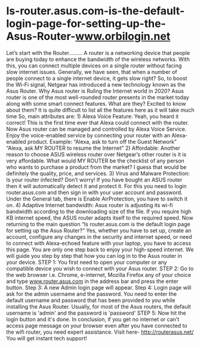# Is-router.asus.com-is-the-default-login-page-for-setting-up-the-Asus-Router-www.orbilogin.net
Let’s start with the Router……… A router is a networking device that people are buying today to enhance the bandwidth of the wireless networks. With this, you can connect multiple devices on a single router without facing slow internet issues. Generally, we have seen, that when a number of people connect to a single internet device, it gets slow right? So, to boost the Wi-Fi signal, Netgear has introduced a new technology known as the Asus Router.  Why Asus router is Ruling the Internet world in 2020? Asus router is one of the most well-rounded router presents in the market today along with some smart connect features. What are they? Excited to know about them? It is quite difficult to list all the features here as it will take much time So, main attributes are:  1) Alexa Voice Feature: Yeah, you heard it correct! This is the first time ever that Alexa could connect with the router. Now Asus router can be managed and controlled by Alexa Voice Service. Enjoy the voice-enabled service by connecting your router with an Alexa-enabled product.   Example: “Alexa, ask to turn off the Guest Network”          “Alexa, ask MY ROUTER to resume the Internet” 2) Affordable: Another reason to choose ASUS wireless router over Netgear’s other router is it is very affordable. What would MY ROUTER be the checklist of any person who wants to purchase a product from the market? I guess that would be definitely the quality, price, and services.  3) Virus and Malware Protection: Is your router infected? Don’t worry! If you have bought an ASUS router then it will automatically detect it and protect it. For this you need to login router.asus.com and then sign in with your user account and password.  Under the General tab, there is Enable AirProtection, you have to switch it on.  4) Adaptive Internet bandwidth: Asus router is adjusting its wi-fi bandwidth according to the downloading size of the file. If you require high KB internet speed, the ASUS router adapts itself to the required speed.  Now returning to the main question “Is router.asus.com is the default login page for setting up the Asus Router?”   Yes, whether you have to set up, create an account, configure any changes in the security and internet speed, or need to connect with Alexa-echoed feature with your laptop, you have to access this page.   You are only one step back to enjoy your high-speed internet. We will guide you step by step that how you can log in to the Asus router in your device.  STEP 1: You first need to open your computer or any compatible device you wish to connect with your Asus router. STEP 2: Go to the web browser i.e. Chrome, e-internet, Mozilla Firefox any of your choice and type www.router.asus.com in the address bar and press the enter button. Step 3: A new Admin login page will appear. Step 4: Login page will ask for the admin username and the password. You need to enter the default username and password that has been provided to you while installing the Asus Router. Usually, for most of the Asus routers, the default username is 'admin' and the password is 'password' STEP 5: Now hit the login button and it's done.   In conclusion, if you get no internet or can’t access page message on your browser even after you have connected to the wifi router, you need expert assistance. Visit here- http://routerasus.net/  You will get instant tech support! 
